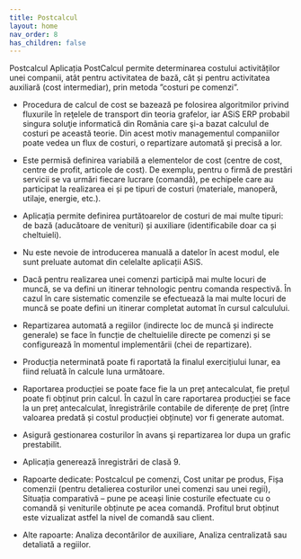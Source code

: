 ```yaml
---
title: Postcalcul
layout: home
nav_order: 8
has_children: false
---
```

Postcalcul
Aplicația PostCalcul permite determinarea costului activităților unei companii, atât pentru activitatea de bază, cât și pentru activitatea auxiliară (cost intermediar), prin metoda ”costuri pe comenzi”.
- Procedura de calcul de cost se bazează pe folosirea algoritmilor privind fluxurile în reţelele de transport din teoria grafelor, iar ASiS ERP probabil singura soluţie informatică din România care şi-a bazat calculul de costuri pe această teorie. Din acest motiv managementul companiilor poate vedea un flux de costuri, o repartizare automată şi precisă a lor.

- Este permisă definirea variabilă a elementelor de cost (centre de cost, centre de profit, articole de cost). De exemplu, pentru o firmă de prestări servicii se va urmări fiecare lucrare (comandă), pe echipele care au participat la realizarea ei și pe tipuri de costuri (materiale, manoperă, utilaje, energie, etc.).
- Aplicația permite definirea purtătoarelor de costuri de mai multe tipuri: de bază (aducătoare de venituri) și auxiliare (identificabile doar ca și cheltuieli).
- Nu este nevoie de introducerea manuală a datelor în acest modul, ele sunt preluate automat din celelalte aplicații ASiS.
- Dacă pentru realizarea unei comenzi participă mai multe locuri de muncă, se va defini un itinerar tehnologic pentru comanda respectivă. În cazul în care sistematic comenzile se efectuează la mai multe locuri de muncă se poate defini un itinerar completat automat în cursul calculului.
- Repartizarea automată a regiilor (indirecte loc de muncă și indirecte generale) se face în funcție de cheltuielile directe pe comenzi și se configurează în momentul implementării (chei de repartizare).
- Producția neterminată poate fi raportată la finalul exercițiului lunar, ea fiind reluată în calcule luna următoare.
- Raportarea producției se poate face fie la un preț antecalculat, fie prețul poate fi obținut prin calcul. În cazul în care raportarea producției se face la un preț antecalculat, înregistrările contabile de diferențe de preț (între valoarea predată și costul producției obținute) vor fi generate automat.
- Asigură gestionarea costurilor în avans şi repartizarea lor dupa un grafic prestabilit.
- Aplicația generează înregistrări de clasă 9.
- Rapoarte dedicate: Postcalcul pe comenzi, Cost unitar pe produs, Fișa comenzii (pentru detalierea costurilor unei comenzi sau unei regii), Situația comparativă – pune pe aceași linie costurile efectuate cu o comandă și veniturile obținute pe acea comandă. Profitul brut obținut este vizualizat astfel la nivel de comandă sau client.
- Alte rapoarte: Analiza decontărilor de auxiliare, Analiza centralizată sau detaliată a regiilor.
